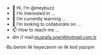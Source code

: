 - 👋 Hi, I’m @meybuzz
- 👀 I’m interested in ...
- 🌱 I’m currently learning ...
- 💞️ I’m looking to collaborate on ...
- 📫 How to reach me ...
- dm // mail:mustafa.oner@hotmail.com.tr
<!---
meybuzz/meybuzz is a ✨ special ✨ repository because its `README.md` (this file) appears on your GitHub profile.
You can click the Preview link to take a look at your changes.
--->
-Bu benim ilk heyecanım ve ilk kod yazışım
  
